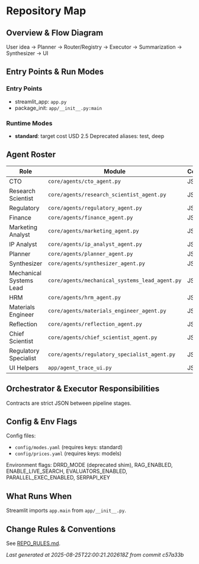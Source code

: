 # Repository Map

## Overview & Flow Diagram
User idea → Planner → Router/Registry → Executor → Summarization → Synthesizer → UI

## Entry Points & Run Modes

### Entry Points
- streamlit_app: `app.py`
- package_init: `app/__init__.py:main`


### Runtime Modes
- **standard**: target cost USD 2.5
Deprecated aliases: test, deep

## Agent Roster
| Role | Module | Contract |
| --- | --- | --- |
| CTO | `core/agents/cto_agent.py` | JSON |
| Research Scientist | `core/agents/research_scientist_agent.py` | JSON |
| Regulatory | `core/agents/regulatory_agent.py` | JSON |
| Finance | `core/agents/finance_agent.py` | JSON |
| Marketing Analyst | `core/agents/marketing_agent.py` | JSON |
| IP Analyst | `core/agents/ip_analyst_agent.py` | JSON |
| Planner | `core/agents/planner_agent.py` | JSON |
| Synthesizer | `core/agents/synthesizer_agent.py` | JSON |
| Mechanical Systems Lead | `core/agents/mechanical_systems_lead_agent.py` | JSON |
| HRM | `core/agents/hrm_agent.py` | JSON |
| Materials Engineer | `core/agents/materials_engineer_agent.py` | JSON |
| Reflection | `core/agents/reflection_agent.py` | JSON |
| Chief Scientist | `core/agents/chief_scientist_agent.py` | JSON |
| Regulatory Specialist | `core/agents/regulatory_specialist_agent.py` | JSON |
| UI Helpers | `app/agent_trace_ui.py` | JSON |


## Orchestrator & Executor Responsibilities
Contracts are strict JSON between pipeline stages.

## Config & Env Flags
Config files:
- `config/modes.yaml` (requires keys: standard)
- `config/prices.yaml` (requires keys: models)


Environment flags: DRRD_MODE (deprecated shim), RAG_ENABLED, ENABLE_LIVE_SEARCH, EVALUATORS_ENABLED, PARALLEL_EXEC_ENABLED, SERPAPI_KEY

## What Runs When
Streamlit imports `app.main` from `app/__init__.py`.

## Change Rules & Conventions
See [REPO_RULES.md](REPO_RULES.md).

_Last generated at 2025-08-25T22:00:21.202618Z from commit c57a33b_
